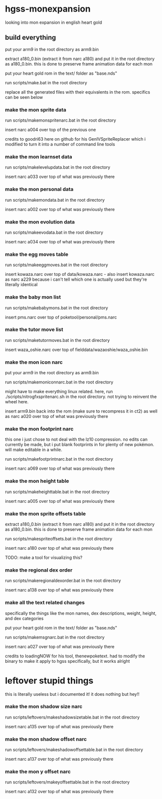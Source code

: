 # hgss-monexpansion
 looking into mon expansion in english heart gold

## build everything
put your arm9 in the root directory as arm9.bin

extract a180_0.bin (extract it from narc a180) and put it in the root directory as a180_0.bin.  this is done to preserve frame animation data for each mon

put your heart gold rom in the text/ folder as "base.nds"

run scripts/make.bat in the root directory

replace all the generated files with their equivalents in the rom.  specifics can be seen below



### make the mon sprite data
run scripts/makemonspritenarc.bat in the root directory

insert narc a004 over top of the previous one

credits to goodri63 here on github for his GenIVSpriteReplacer which i modified to turn it into a number of command line tools

### make the mon learnset data
run scripts/makelevelupdata.bat in the root directory

insert narc a033 over top of what was previously there

### make the mon personal data
run scripts/makemondata.bat in the root directory

insert narc a002 over top of what was previously there

### make the mon evolution data
run scripts/makeevodata.bat in the root directory

insert narc a034 over top of what was previously there

### make the egg moves table
run scripts/makeeggmoves.bat in the root directory

insert kowaza.narc over top of data/kowaza.narc - also insert kowaza.narc as narc a229 because i can't tell which one is actually used but they're literally identical

### make the baby mon list
run scripts/makebabymons.bat in the root directory

insert pms.narc over top of poketool/personal/pms.narc

### make the tutor move list
run scripts/maketutormoves.bat in the root directory

insert waza_oshie.narc over top of fielddata/wazaoshie/waza_oshie.bin

### make the mon icon narc
put your arm9 in the root directory as arm9.bin

run scripts/makemoniconnarc.bat in the root directory

might have to make everything linux related.  here, run ./scripts/nitrogfxspritenarc.sh in the root directory.  not trying to reinvent the wheel here.

insert arm9.bin back into the rom (make sure to recompress it in ct2) as well as narc a020 over top of what was previously there

### make the mon footprint narc
this one i just chose to not deal with the lz10 compression.  no edits can currently be made, but i put blank footprints in for plenty of new pokémon.  will make editable in a while.

run scripts/makefootprintnarc.bat in the root directory

insert narc a069 over top of what was previously there

### make the mon height table
run scripts/makeheighttable.bat in the root directory

insert narc a005 over top of what was previously there

### make the mon sprite offsets table
extract a180_0.bin (extract it from narc a180) and put it in the root directory as a180_0.bin.  this is done to preserve frame animation data for each mon

run scripts/makespriteoffsets.bat in the root directory

insert narc a180 over top of what was previously there

TODO:  make a tool for visualizing this?

### make the regional dex order
run scripts/makeregionaldexorder.bat in the root directory

insert narc a138 over top of what was previously there

### make all the text related changes
specifically the things like the mon names, dex descriptions, weight, height, and dex categories

put your heart gold rom in the text/ folder as "base.nds"

run scripts/makemsgnarc.bat in the root directory

insert narc a027 over top of what was previously there

credits to loadingNOW for his tool, thenewpoketext.  had to modify the binary to make it apply to hgss specifically, but it works alright


# leftover stupid things
 this is literally useless but i documented it!  it does nothing but hey!!

### make the mon shadow size narc
run scripts/leftovers/makeshadowsizetable.bat in the root directory

insert narc a135 over top of what was previously there

### make the mon shadow offset narc
run scripts/leftovers/makeshadowoffsettable.bat in the root directory

insert narc a137 over top of what was previously there

### make the mon y offset narc
run scripts/leftovers/makeyoffsettable.bat in the root directory

insert narc a132 over top of what was previously there
